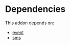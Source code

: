 # Dependencies

This addon depends on:

- [event](../../odoo-bringout-oca-ocb-event)
- [sms](../../odoo-bringout-oca-ocb-sms)

